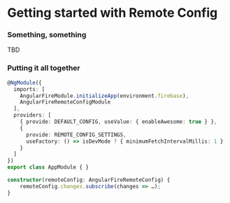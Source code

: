 # Getting started with Remote Config

### Something, something

TBD

### Putting it all together

```ts
@NgModule({
  imports: [
    AngularFireModule.initializeApp(environment.firebase),
    AngularFireRemoteConfigModule
  ],
  providers: [
    { provide: DEFAULT_CONFIG, useValue: { enableAwesome: true } },
    {
      provide: REMOTE_CONFIG_SETTINGS,
      useFactory: () => isDevMode ? { minimumFetchIntervalMillis: 1 } : {}
    }
  ]
})
export class AppModule { }
```

```ts
constructor(remoteConfig: AngularFireRemoteConfig) {
    remoteConfig.changes.subscribe(changes => …);
}
```